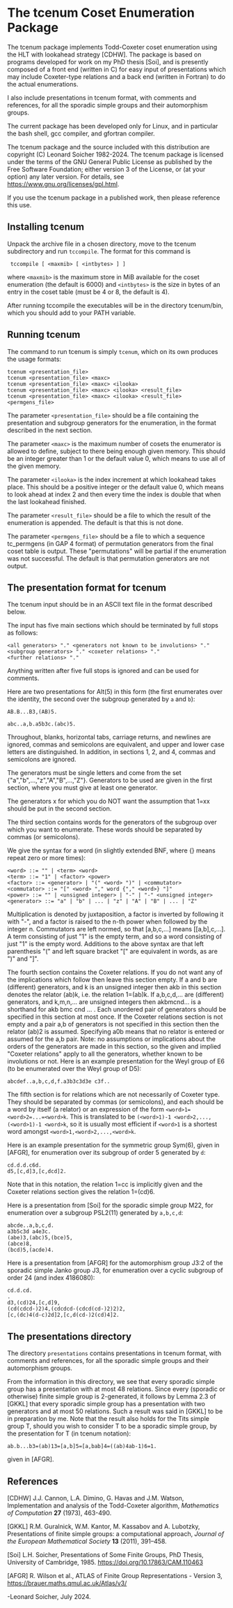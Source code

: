 The tcenum Coset Enumeration Package
====================================

The tcenum package implements Todd-Coxeter coset enumeration using
the HLT with lookahead strategy [CDHW]. The package is based on programs
developed for work on my PhD thesis [Soi], and is presently composed of
a front end (written in C) for easy input of presentations which may
include Coxeter-type relations and a back end (written in Fortran)
to do the actual enumerations.

I also include presentations in tcenum format, with comments and
references, for all the sporadic simple groups and their automorphism
groups.

The current package has been developed only for Linux, and in particular
the bash shell, gcc compiler, and gfortran compiler.

The tcenum package and the source included with this distribution
are copyright (C) Leonard Soicher 1982-2024. The tcenum package
is licensed under the terms of the GNU General Public License as
published by the Free Software Foundation; either version 3 of the
License, or (at your option) any later version. For details, see
<https://www.gnu.org/licenses/gpl.html>.  

If you use the tcenum package in a published work, then please reference
this use.

Installing tcenum
------------------

Unpack the archive file in a chosen directory, move to the tcenum
subdirectory and run `tccompile`. The format for this command is

     tccompile [ <maxmib> [ <intbytes> ] ]

where `<maxmib>` is the maximum store in MiB available for the coset
enumeration (the default is 6000) and `<intbytes>` is the size in bytes
of an entry in the coset table (must be 4 or 8, the default is 4).

After running tccompile the executables will be in the directory 
tcenum/bin, which you should add to your PATH variable.

Running tcenum
--------------

The command to run tcenum is simply `tcenum`, which on its own produces
the usage formats:

    tcenum <presentation_file>
    tcenum <presentation_file> <maxc>
    tcenum <presentation_file> <maxc> <ilooka>
    tcenum <presentation_file> <maxc> <ilooka> <result_file>
    tcenum <presentation_file> <maxc> <ilooka> <result_file> <permgens_file>

The parameter `<presentation_file>` should be a file containing the
presentation and subgroup generators for the enumeration, in the format
described in the next section.

The parameter `<maxc>` is the maximum number of cosets the enumerator
is allowed to define, subject to there being enough given memory. This
should be an integer greater than 1 or the default value 0, which means
to use all of the given memory.

The parameter `<ilooka>` is the index increment at which lookahead takes
place.  This should be a positive integer or the default value 0, which
means to look ahead at index 2 and then every time the index is double
that when the last lookahead finished.

The parameter `<result_file>` should be a file to which the result of
the enumeration is appended. The default is that this is not done.

The parameter `<permgens_file>` should be a file to which a sequence
tc_permgens (in GAP 4 format) of permutation generators from the
final coset table is output. These "permutations" will be partial if
the enumeration was not successful. The default is that permutation
generators are not output.

The presentation format for tcenum
----------------------------------

The tcenum input should be in an ASCII text file in the format described
below.

The input has five main sections which should be terminated by full
stops as follows:

    <all generators> "." <generators not known to be involutions> "."
    <subgroup generators> "." <coxeter relations> "."
    <further relations> "."

Anything written after five full stops is ignored and can be used for
comments.

Here are two presentations for Alt(5) in this form (the first enumerates
over the identity, the second over the subgroup generated by `a` and `b`):

    AB.B...B3,(AB)5.  

    abc..a,b.a5b3c.(abc)5.

Throughout, blanks, horizontal tabs, carriage returns, and newlines
are ignored, commas and semicolons are equivalent, and upper and lower
case letters are distinguished. In addition, in sections 1, 2, and 4,
commas and semicolons are ignored.

The generators must be single letters and come from the set 
{"a","b",...,"z","A","B",...,"Z"}. Generators to be used are given
in the first section, where you must give at least one generator.

The generators  x  for which you do NOT want the assumption that  1=xx
should be put in the second section.

The third section contains words for the generators of the subgroup
over which you want to enumerate. These words should be separated by
commas (or semicolons).

We give the syntax for a word (in slightly extended BNF, 
where {} means repeat zero or more times):

    <word> ::= "" | <term> <word> 
    <term> ::= "1" | <factor> <power> 
    <factor> ::= <generator> | "(" <word> ")" | <commutator> 
    <commutator> ::= "[" <word> "," word {"," <word>} "]" 
    <power> ::= "" | <unsigned integer> | "-" | "-" <unsigned integer>
    <generator> ::= "a" | "b" | ... | "z" | "A" | "B" | ... | "Z"

Multiplication is denoted by juxtaposition, a factor is inverted by
following it with "-", and a factor is raised to the n-th power when
followed by the integer n. Commutators are left normed, so that
[a,b,c,...] means [[a,b],c,...].  A term consisting of just "1" is the
empty term, and so a word consisting of just "1" is the empty word.
Additions to the above syntax are that left parenthesis "(" and left
square bracket "[" are equivalent in words, as are ")" and "]".

The fourth section contains the Coxeter relations. If you do not want
any of the implications which follow then leave this section empty.
If  a  and  b  are (different) generators, and  k  is an unsigned integer
then akb in this section denotes the relator (ab)k, i.e. the relation
1=(ab)k. If  a,b,c,d,...  are (different) generators, and  k,m,n,...
are unsigned integers then akbmcnd...  is a shorthand for  akb bmc cnd
... .  Each unordered pair of generators should be specified in this
section at most once. If the Coxeter relations section is not empty and a
pair a,b of generators is not specified in this section then the relator
(ab)2 is assumed. Specifying a0b means that no relator is entered or
assumed for the  a,b  pair. Note: no assumptions or implications about
the orders of the generators are made in this section, so the given and
implied "Coxeter relations" apply to all the generators, whether known
to be involutions or not. Here is an example presentation for the Weyl
group of E6 (to be enumerated over the Weyl group of D5):

    abcdef..a,b,c,d,f.a3b3c3d3e c3f..  

The fifth section is for relations which are not necessarily of Coxeter
type. They should be separated by commas (or semicolons), and each
should be a word by itself (a relator) or an expression of the form
`<word>1=<word>2=...=<word>k`. This is translated to be `(<word>1)-1
<word>2,...,(<word>1)-1 <word>k`, so it is usually most efficient if
`<word>1` is a shortest word amongst `<word>1,<word>2,...,<word>k`. 

Here is an example presentation for the symmetric group Sym(6), given in
[AFGR], for enumeration over its subgroup of order 5 generated by `d`:

    cd.d.d.c6d.
    d5,[c,d]3,[c,dcd]2.

Note that in this notation, the relation 1=cc is implicitly given and
the Coxeter relations section gives the relation 1=(cd)6.

Here is a presentation from [Soi] for the sporadic simple group M22,
for enumeration over a subgroup PSL2(11) generated by `a,b,c,d`:

    abcde..a,b,c,d.
    a3b5c3d a4e3c.
    (abe)3,(abc)5,(bce)5,
    (abce)8,
    (bcd)5,(acde)4.

Here is a presentation from [AFGR] for the automorphism group J3:2 of the
sporadic simple Janko group J3, for enumeration over a cyclic subgroup
of order 24 (and index 4186080):
 
    cd.d.cd.
    .
    d3,(cd)24,[c,d]9, 
    (cd(cdcd-)2)4,(cdcdcd-(cdcd(cd-)2)2)2, 
    [c,(dc)4(d-c)2d]2,[c,d(cd-)2(cd)4]2.
 
The presentations directory
---------------------------

The directory `presentations` contains presentations in tcenum format,
with comments and references, for all the sporadic simple groups and
their automorphism groups.

From the information in this directory, we see that every sporadic simple
group has a presentation with at most 48 relations. Since every (sporadic
or otherwise) finite simple group is 2-generated, it follows by Lemma 2.3 
of [GKKL] that every sporadic simple group has a presentation with two
generators and at most 50 relations. Such a result was said in [GKKL]
to be in preparation by me. Note that the result also holds for the Tits
simple group T, should you wish to consider T to be a sporadic simple
group, by the presentation for T (in tcenum notation):

    ab.b...b3=(ab)13=[a,b]5=[a,bab]4=((ab)4ab-1)6=1.

given in [AFGR].

References
----------

[CDHW] J.J. Cannon, L.A. Dimino, G. Havas and J.M. Watson, Implementation
and analysis of the Todd-Coxeter algorithm, *Mathematics of Computation*
**27** (1973), 463-490.

[GKKL] R.M. Guralnick, W.M. Kantor, M. Kassabov and A. Lubotzky, 
Presentations of finite simple groups: a computational approach,
*Journal of the European Mathematical Society* **13** (2011), 391–458.

[Soi] L.H. Soicher, Presentations of Some Finite Groups, PhD Thesis,
University of Cambridge, 1985. <https://doi.org/10.17863/CAM.110463>

[AFGR] R. Wilson et al., ATLAS of Finite Group Representations -
Version 3, <https://brauer.maths.qmul.ac.uk/Atlas/v3/>


-Leonard Soicher, July 2024.
